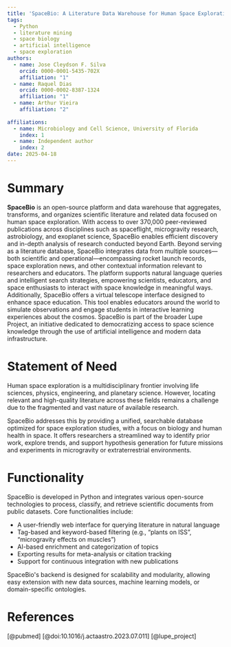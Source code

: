 ```yaml
---
title: 'SpaceBio: A Literature Data Warehouse for Human Space Exploration'
tags:
  - Python
  - literature mining
  - space biology
  - artificial intelligence
  - space exploration
authors:
  - name: Jose Cleydson F. Silva
    orcid: 0000-0001-5435-702X
    affiliation: "1"
  - name: Raquel Dias
    orcid: 0000-0002-8387-1324
    affiliation: "1"
  - name: Arthur Vieira
    affiliation: "2"
    
affiliations:
  - name: Microbiology and Cell Science, University of Florida
    index: 1
  - name: Independent author
    index: 2
date: 2025-04-18
---
```


# Summary

**SpaceBio** is an open-source platform and data warehouse that aggregates, transforms, and organizes scientific literature and related data focused on human space exploration. With access to over 370,000 peer-reviewed publications across disciplines such as spaceflight, microgravity research, astrobiology, and exoplanet science, SpaceBio enables efficient discovery and in-depth analysis of research conducted beyond Earth. Beyond serving as a literature database, SpaceBio integrates data from multiple sources—both scientific and operational—encompassing rocket launch records, space exploration news, and other contextual information relevant to researchers and educators. The platform supports natural language queries and intelligent search strategies, empowering scientists, educators, and space enthusiasts to interact with space knowledge in meaningful ways. Additionally, SpaceBio offers a virtual telescope interface designed to enhance space education. This tool enables educators around the world to simulate observations and engage students in interactive learning experiences about the cosmos. SpaceBio is part of the broader Lupe Project, an initiative dedicated to democratizing access to space science knowledge through the use of artificial intelligence and modern data infrastructure.

# Statement of Need

Human space exploration is a multidisciplinary frontier involving life sciences, physics, engineering, and planetary science. However, locating relevant and high-quality literature across these fields remains a challenge due to the fragmented and vast nature of available research.

SpaceBio addresses this by providing a unified, searchable database optimized for space exploration studies, with a focus on biology and human health in space. It offers researchers a streamlined way to identify prior work, explore trends, and support hypothesis generation for future missions and experiments in microgravity or extraterrestrial environments.

# Functionality

SpaceBio is developed in Python and integrates various open-source technologies to process, classify, and retrieve scientific documents from public datasets. Core functionalities include:

- A user-friendly web interface for querying literature in natural language
- Tag-based and keyword-based filtering (e.g., “plants on ISS”, “microgravity effects on muscles”)
- AI-based enrichment and categorization of topics
- Exporting results for meta-analysis or citation tracking
- Support for continuous integration with new publications

SpaceBio's backend is designed for scalability and modularity, allowing easy extension with new data sources, machine learning models, or domain-specific ontologies.

# References

[@pubmed]
[@doi:10.1016/j.actaastro.2023.07.011]
[@lupe_project]
